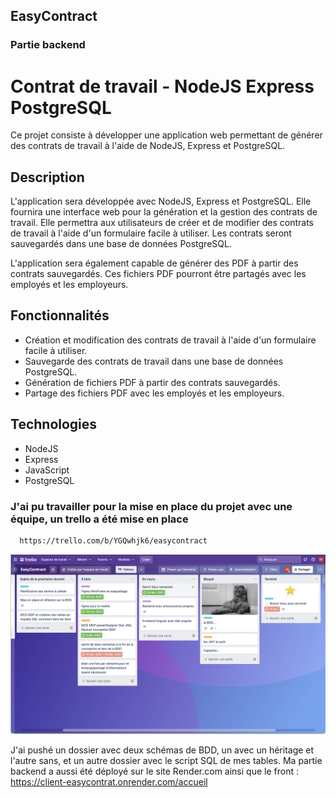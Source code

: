 ## EasyContract
### Partie backend

# Contrat de travail - NodeJS Express PostgreSQL

Ce projet consiste à développer une application web permettant de générer des contrats de travail à l'aide de NodeJS, Express et PostgreSQL. 

## Description

L'application sera développée avec NodeJS, Express et PostgreSQL. Elle fournira une interface web pour la génération et la gestion des contrats de travail. Elle permettra aux utilisateurs de créer et de modifier des contrats de travail à l'aide d'un formulaire facile à utiliser. Les contrats seront sauvegardés dans une base de données PostgreSQL.

L'application sera également capable de générer des PDF à partir des contrats sauvegardés. Ces fichiers PDF pourront être partagés avec les employés et les employeurs.

## Fonctionnalités

- Création et modification des contrats de travail à l'aide d'un formulaire facile à utiliser.
- Sauvegarde des contrats de travail dans une base de données PostgreSQL.
- Génération de fichiers PDF à partir des contrats sauvegardés.
- Partage des fichiers PDF avec les employés et les employeurs.

## Technologies 
- NodeJS
- Express
- JavaScript
- PostgreSQL 

### J'ai pu travailler pour la mise en place du projet avec une équipe, un trello a été mise en place

      https://trello.com/b/YGQwhjk6/easycontract
![alt text](https://github.com/Sulayman74/EasyContract/blob/main/images/trello_EasyContract.jpg?raw=true)

J'ai pushé un dossier avec deux schémas de BDD, un avec un héritage et l'autre sans, et un autre dossier avec le script SQL de mes tables.
Ma partie backend a aussi été déployé sur le site Render.com ainsi que le front :
      https://client-easycontrat.onrender.com/accueil
      
 

